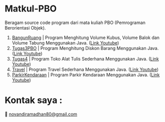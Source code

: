 # Matkul-PBO
Beragam source code program dari mata kuliah PBO (Pemrograman Berorientasi Objek).

1. [BangunRuang](https://github.com/novandi18/Matkul-PBO/tree/main/BangunRuang) | Program Menghitung Volume Kubus, Volume Balok dan Volume Tabung Menggunakan Java. ([Link Youtube](https://www.youtube.com/watch?v=zCV4itehLXw))
2. [Tugas3PBO](https://github.com/novandi18/Matkul-PBO/tree/main/Tugas3PBO) | Program Menghitung Diskon Barang Menggunakan Java. ([Link Youtube](https://www.youtube.com/watch?v=y1busfYs2Zs))
3. [Tugas4](https://github.com/novandi18/Matkul-PBO/tree/main/Tugas4) | Program Toko Alat Tulis Sederhana Menggunakan Java. ([Link Youtube](https://www.youtube.com/watch?v=PDw0xAHnUSc))
4. [Travel](https://github.com/novandi18/Matkul-PBO/tree/main/Travel) | Program Travel Sederhana Menggunakan Java. ([Link Youtube](https://www.youtube.com/watch?v=WxilnZ1A8ic))
5. [ParkirKendaraan](https://github.com/novandi18/Matkul-PBO/tree/main/ParkirKendaraan) | Program Parkir Kendaraan Menggunakan Java. ([Link Youtube](https://youtu.be/uhYHxVJDc-M))


# Kontak saya :
:e-mail: novandiramadhan80@gmail.com
